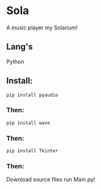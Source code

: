 # Sola
A music player my Solarium!
## Lang's
Python
## Install:
`pip install pyaudio`
### Then:
`pip install wave`
### Then:
`pip install Tkinter`
### Then:
Download source files run Main.py!

